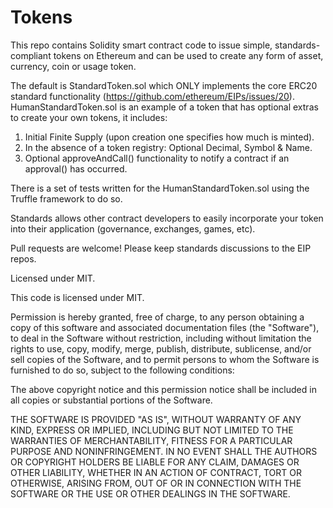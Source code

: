 # Tokens

This repo contains Solidity smart contract code to issue simple, standards-compliant tokens on Ethereum and can be used to create any form of asset, currency, coin or usage token.

The default is StandardToken.sol which ONLY implements the core ERC20 standard functionality (https://github.com/ethereum/EIPs/issues/20).  
HumanStandardToken.sol is an example of a token that has optional extras to create your own tokens, it includes:  

1) Initial Finite Supply (upon creation one specifies how much is minted).  
2) In the absence of a token registry: Optional Decimal, Symbol & Name.  
3) Optional approveAndCall() functionality to notify a contract if an approval() has occurred.  

There is a set of tests written for the HumanStandardToken.sol using the Truffle framework to do so.

Standards allows other contract developers to easily incorporate your token into their application (governance, exchanges, games, etc).  

Pull requests are welcome! Please keep standards discussions to the EIP repos.




Licensed under MIT.  

This code is licensed under MIT.

Permission is hereby granted, free of charge, to any person obtaining a copy of this software and associated documentation files (the "Software"), to deal in the Software without restriction, including without limitation the rights to use, copy, modify, merge, publish, distribute, sublicense, and/or sell copies of the Software, and to permit persons to whom the Software is furnished to do so, subject to the following conditions:

The above copyright notice and this permission notice shall be included in all copies or substantial portions of the Software.

THE SOFTWARE IS PROVIDED "AS IS", WITHOUT WARRANTY OF ANY KIND, EXPRESS OR IMPLIED, INCLUDING BUT NOT LIMITED TO THE WARRANTIES OF MERCHANTABILITY, FITNESS FOR A PARTICULAR PURPOSE AND NONINFRINGEMENT. IN NO EVENT SHALL THE AUTHORS OR COPYRIGHT HOLDERS BE LIABLE FOR ANY CLAIM, DAMAGES OR OTHER LIABILITY, WHETHER IN AN ACTION OF CONTRACT, TORT OR OTHERWISE, ARISING FROM, OUT OF OR IN CONNECTION WITH THE SOFTWARE OR THE USE OR OTHER DEALINGS IN THE SOFTWARE.
